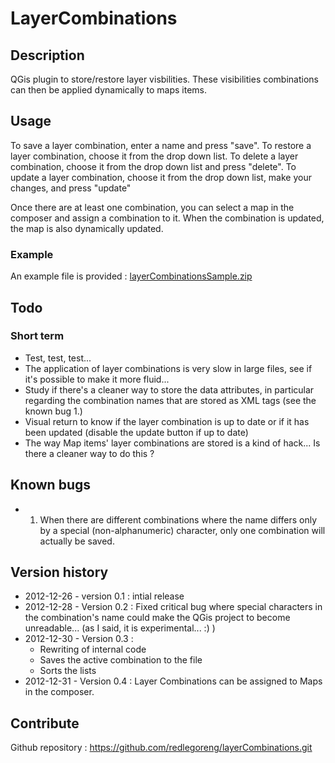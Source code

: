 # LayerCombinations #


## Description ##

QGis plugin to store/restore layer visbilities.
These visibilities combinations can then be applied dynamically to maps items.


## Usage ##

To save a layer combination, enter a name and press "save".
To restore a layer combination, choose it from the drop down list.
To delete a layer combination, choose it from the drop down list and press "delete".
To update a layer combination, choose it from the drop down list, make your changes, and press "update"

Once there are at least one combination, you can select a map in the composer and assign a combination to it. When the combination is updated, the map is also dynamically updated.

### Example ###

An example file is provided : [layerCombinationsSample.zip](https://github.com/redlegoreng/layerCombinations/blob/master/layerCombinationsSample.zip?raw=true) 


## Todo ##

### Short term ###
- Test, test, test...
- The application of layer combinations is very slow in large files, see if it's possible to make it more fluid...
- Study if there's a cleaner way to store the data attributes, in particular regarding the combination names that are stored as XML tags (see the known bug 1.)
- Visual return to know if the layer combination is up to date or if it has been updated (disable the update button if up to date)
- The way Map items' layer combinations are stored is a kind of hack... Is there a cleaner way to do this ?

## Known bugs ##
- 1. When there are different combinations where the name differs only by a special (non-alphanumeric) character, only one combination will actually be saved.

## Version history ##
- 2012-12-26 - version 0.1 : intial release
- 2012-12-28 - Version 0.2 : Fixed critical bug where special characters in the combination's name could make the QGis project to become unreadable... (as I said, it is experimental... :) )
- 2012-12-30 - Version 0.3 :
    - Rewriting of internal code
    - Saves the active combination to the file
    - Sorts the lists
- 2012-12-31 - Version 0.4 : Layer Combinations can be assigned to Maps in the composer.

## Contribute ##
Github repository : https://github.com/redlegoreng/layerCombinations.git
